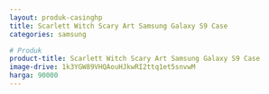 ```yaml
---
layout: produk-casinghp
title: Scarlett Witch Scary Art Samsung Galaxy S9 Case
categories: samsung

# Produk
product-title: Scarlett Witch Scary Art Samsung Galaxy S9 Case
image-drive: 1k3YGW89VHQAouHJkwRI2ttq1et5snvwM
harga: 90000
---
```

